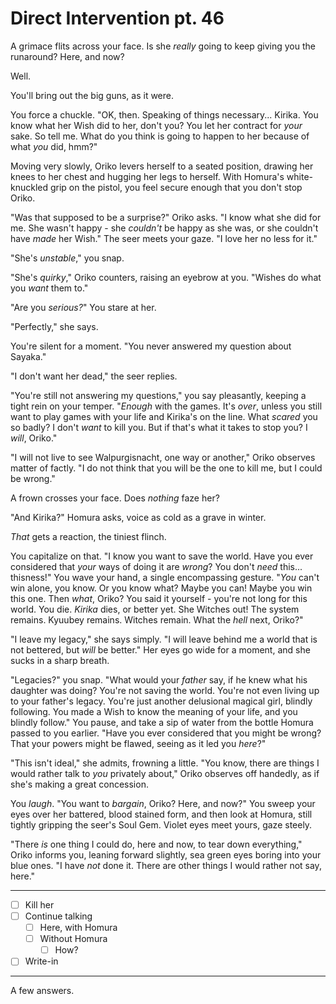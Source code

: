 # Direct Intervention pt. 46

A grimace flits across your face. Is she *really* going to keep giving you the runaround? Here, and now?

Well.

You'll bring out the big guns, as it were.

You force a chuckle. "OK, then. Speaking of things necessary... Kirika. You know what her Wish did to her, don't you? You let her contract for *your* sake. So tell me. What do you think is going to happen to her because of what *you* did, hmm?"

Moving very slowly, Oriko levers herself to a seated position, drawing her knees to her chest and hugging her legs to herself. With Homura's white-knuckled grip on the pistol, you feel secure enough that you don't stop Oriko.

"Was that supposed to be a surprise?" Oriko asks. "I know what she did for me. She wasn't happy - she *couldn't* be happy as she was, or she couldn't have *made* her Wish." The seer meets your gaze. "I love her no less for it."

"She's *unstable*," you snap.

"She's *quirky*," Oriko counters, raising an eyebrow at you. "Wishes do what you *want* them to."

"Are you *serious?*" You stare at her.

"Perfectly," she says.

You're silent for a moment. "You never answered my question about Sayaka."

"I don't want her dead," the seer replies.

"You're still not answering my questions," you say pleasantly, keeping a tight rein on your temper. "*Enough* with the games. It's *over*, unless you still want to play games with your life and Kirika's on the line. What *scared* you so badly? I don't *want* to kill you. But if that's what it takes to stop you? I *will*, Oriko."

"I will not live to see Walpurgisnacht, one way or another," Oriko observes matter of factly. "I do not think that you will be the one to kill me, but I could be wrong."

A frown crosses your face. Does *nothing* faze her?

"And Kirika?" Homura asks, voice as cold as a grave in winter.

*That* gets a reaction, the tiniest flinch.

You capitalize on that. "I know you want to save the world. Have you ever considered that *your* ways of doing it are *wrong*? You don't *need* this... thisness!" You wave your hand, a single encompassing gesture. "*You* can't win alone, you know. Or you know what? Maybe you can! Maybe you win this one. Then *what*, Oriko? You said it yourself - you're not long for this world. You die. *Kirika* dies, or better yet. She Witches out! The system remains. Kyuubey remains. Witches remain. What the *hell* next, Oriko?"

"I leave my legacy," she says simply. "I will leave behind me a world that is not bettered, but *will* be better." Her eyes go wide for a moment, and she sucks in a sharp breath.

"Legacies?" you snap. "What would your *father* say, if he knew what his daughter was doing? You're not saving the world. You're not even living up to your father's legacy. You're just another delusional magical girl, blindly following. You made a Wish to know the meaning of your life, and you blindly follow." You pause, and take a sip of water from the bottle Homura passed to you earlier. "Have you ever considered that you might be wrong? That your powers might be flawed, seeing as it led you *here*?"

"This isn't ideal," she admits, frowning a little. "You know, there are things I would rather talk to *you* privately about," Oriko observes off handedly, as if she's making a great concession.

You *laugh*. "You want to *bargain*, Oriko? Here, and now?" You sweep your eyes over her battered, blood stained form, and then look at Homura, still tightly gripping the seer's Soul Gem. Violet eyes meet yours, gaze steely.

"There *is* one thing I could do, here and now, to tear down everything," Oriko informs you, leaning forward slightly, sea green eyes boring into your blue ones. "I have *not* done it. There are other things I would rather not say, here."

---

- [ ] Kill her
- [ ] Continue talking
  - [ ] Here, with Homura
  - [ ] Without Homura
    - [ ] How?
- [ ] Write-in

---

A few answers.
